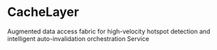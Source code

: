 # CacheLayer
Augmented data access fabric for high-velocity hotspot detection and intelligent auto-invalidation orchestration Service
